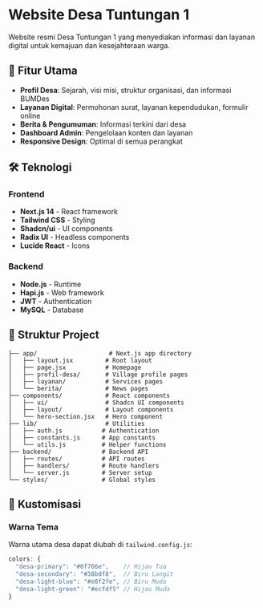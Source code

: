 # Website Desa Tuntungan 1

Website resmi Desa Tuntungan 1 yang menyediakan informasi dan layanan digital untuk kemajuan dan kesejahteraan warga.

## 🚀 Fitur Utama

- **Profil Desa**: Sejarah, visi misi, struktur organisasi, dan informasi BUMDes
- **Layanan Digital**: Permohonan surat, layanan kependudukan, formulir online
- **Berita & Pengumuman**: Informasi terkini dari desa
- **Dashboard Admin**: Pengelolaan konten dan layanan
- **Responsive Design**: Optimal di semua perangkat

## 🛠️ Teknologi

### Frontend
- **Next.js 14** - React framework
- **Tailwind CSS** - Styling
- **Shadcn/ui** - UI components
- **Radix UI** - Headless components
- **Lucide React** - Icons

### Backend
- **Node.js** - Runtime
- **Hapi.js** - Web framework
- **JWT** - Authentication
- **MySQL** - Database

## 📁 Struktur Project

```
├── app/                    # Next.js app directory
│   ├── layout.jsx         # Root layout
│   ├── page.jsx           # Homepage
│   ├── profil-desa/       # Village profile pages
│   ├── layanan/           # Services pages
│   └── berita/            # News pages
├── components/            # React components
│   ├── ui/                # Shadcn UI components
│   ├── layout/            # Layout components
│   └── hero-section.jsx   # Hero component
├── lib/                   # Utilities
│   ├── auth.js           # Authentication
│   ├── constants.js      # App constants
│   └── utils.js          # Helper functions
├── backend/              # Backend API
│   ├── routes/           # API routes
│   ├── handlers/         # Route handlers
│   └── server.js         # Server setup
└── styles/               # Global styles
```

## 🎨 Kustomisasi

### Warna Tema
Warna utama desa dapat diubah di `tailwind.config.js`:

```javascript
colors: {
  "desa-primary": "#0f766e",    // Hijau Tua
  "desa-secondary": "#38bdf8",  // Biru Langit
  "desa-light-blue": "#e0f2fe", // Biru Muda
  "desa-light-green": "#ecfdf5" // Hijau Muda
}
```
